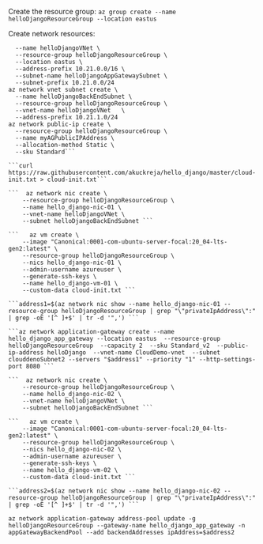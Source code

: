Create the resource group:
```az group create --name helloDjangoResourceGroup --location eastus```

Create network resources:
```az network vnet create \
  --name helloDjangoVNet \
  --resource-group helloDjangoResourceGroup \
  --location eastus \
  --address-prefix 10.21.0.0/16 \
  --subnet-name helloDjangoAppGatewaySubnet \
  --subnet-prefix 10.21.0.0/24
az network vnet subnet create \
  --name helloDjangoBackEndSubnet \
  --resource-group helloDjangoResourceGroup \
  --vnet-name helloDjangoVNet   \
  --address-prefix 10.21.1.0/24
az network public-ip create \
  --resource-group helloDjangoResourceGroup \
  --name myAGPublicIPAddress \
  --allocation-method Static \
  --sku Standard```

```curl https://raw.githubusercontent.com/akuckreja/hello_django/master/cloud-init.txt > cloud-init.txt```

```  az network nic create \
    --resource-group helloDjangoResourceGroup \
    --name hello_django-nic-01 \
    --vnet-name helloDjangoVNet \
    --subnet helloDjangoBackEndSubnet ```

```   az vm create \
    --image "Canonical:0001-com-ubuntu-server-focal:20_04-lts-gen2:latest" \
    --resource-group helloDjangoResourceGroup \
    --nics hello_django-nic-01 \
    --admin-username azureuser \
    --generate-ssh-keys \
    --name hello_django-vm-01 \
    --custom-data cloud-init.txt ```

```address1=$(az network nic show --name hello_django-nic-01 --resource-group helloDjangoResourceGroup | grep "\"privateIpAddress\":" | grep -oE '[^ ]+$' | tr -d '",') ```

```az network application-gateway create --name hello_django_app_gateway --location eastus  --resource-group helloDjangoResourceGroup  --capacity 2  --sku Standard_v2  --public-ip-address helloDjango  --vnet-name CloudDemo-vnet  --subnet clouddenoSubnet2 --servers "$address1" --priority "1" --http-settings-port 8080 ```

```  az network nic create \
    --resource-group helloDjangoResourceGroup \
    --name hello_django-nic-02 \
    --vnet-name helloDjangoVNet \
    --subnet helloDjangoBackEndSubnet ```

```   az vm create \
    --image "Canonical:0001-com-ubuntu-server-focal:20_04-lts-gen2:latest" \
    --resource-group helloDjangoResourceGroup \
    --nics hello_django-nic-02 \
    --admin-username azureuser \
    --generate-ssh-keys \
    --name hello_django-vm-02 \
    --custom-data cloud-init.txt ```

```address2=$(az network nic show --name hello_django-nic-02 --resource-group helloDjangoResourceGroup | grep "\"privateIpAddress\":" | grep -oE '[^ ]+$' | tr -d '",') ```

az network application-gateway address-pool update -g helloDjangoResourceGroup --gateway-name hello_django_app_gateway -n appGatewayBackendPool --add backendAddresses ipAddress=$address2